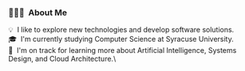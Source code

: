 <!-- ## 👋 &nbsp;Hey there! I'm Davis -->

### 👨🏻‍💻 &nbsp;About Me

💡 &nbsp;I like to explore new technologies and develop software solutions.\
🎓 &nbsp;I'm currently studying Computer Science at Syracuse University.\
🌱 &nbsp;I'm on track for learning more about Artificial Intelligence, Systems Design, and Cloud Architecture.\

<!---
davis1244/davis1244 is a ✨ special ✨ repository because its `README.md` (this file) appears on your GitHub profile.
You can click the Preview link to take a look at your changes.
--->
